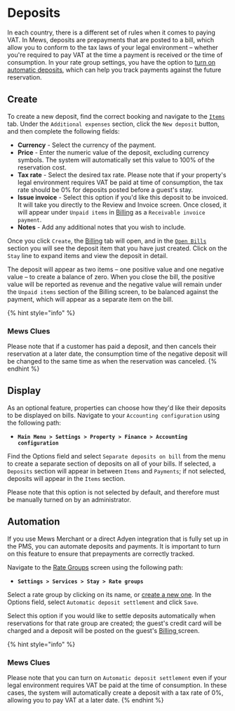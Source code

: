 # Deposits

In each country, there is a different set of rules when it comes to paying VAT. In Mews, deposits are prepayments that are posted to a bill, which allow you to conform to the tax laws of your legal environment – whether you're required to pay VAT at the time a payment is received or the time of consumption. In your rate group settings, you have the option to [turn on automatic deposits](https://mews-systems.gitbook.io/guide/commander/profiles/customer-profile/billing/deposits#automation), which can help you track payments against the future reservation. 

## Create

To create a new deposit, find the correct booking and navigate to the [`Items` ](https://mews-systems.gitbook.io/guide/commander/reservations/reservation-module#items)tab. Under the `Additional expenses` section, click the `New deposit` button, and then complete the following fields:

* **Currency** - Select the currency of the payment.
* **Price** - Enter the numeric value of the deposit, excluding currency symbols. The system will automatically set this value to 100% of the reservation cost.
* **Tax rate** - Select the desired tax rate. Please note that if your property's legal environment requires VAT be paid at time of consumption, the tax rate should be 0% for deposits posted before a guest's stay. 
* **Issue invoice** - Select this option if you'd like this deposit to be invoiced. It will take you directly to the Review and Invoice screen. Once closed, it will appear under `Unpaid items` in [Billing](https://mews-systems.gitbook.io/guide/commander/profiles/customer-profile#billing) as a `Receivable invoice payment`.
* **Notes** - Add any additional notes that you wish to include.

Once you click `Create`, the [Billing](https://mews-systems.gitbook.io/guide/commander/profiles/customer-profile#billing) tab will open, and in the [`Open Bills`](https://mews-systems.gitbook.io/guide/commander/profiles/customer-profile/billing/open-bills) section you will see the deposit item that you have just created. Click on the `Stay` line to expand items and view the deposit in detail.

The deposit will appear as two items – one positive value and one negative value – to create a balance of zero. When you close the bill, the positive value will be reported as revenue and the negative value will remain under the `Unpaid items` section of the Billing screen, to be balanced against the payment, which will appear as a separate item on the bill.

{% hint style="info" %}
### Mews Clues

Please note that if a customer has paid a deposit, and then cancels their reservation at a later date, the consumption time of the negative deposit will be changed to the same time as when the reservation was canceled.
{% endhint %}

## Display

As an optional feature, properties can choose how they'd like their deposits to be displayed on bills. Navigate to your `Accounting configuration` using the following path:

* **`Main Menu > Settings > Property > Finance > Accounting configuration`**

Find the Options field and select `Separate deposits on bill` from the menu to create a separate section of deposits on all of your bills. If selected, a `Deposits` section will appear in between `Items` and `Payments`; if not selected, deposits will appear in the `Items` section. 

Please note that this option is not selected by default, and therefore must be manually turned on by an administrator.

## Automation

If you use Mews Merchant or a direct Adyen integration that is fully set up in the PMS, you can automate deposits and payments. It is important to turn on this feature to ensure that prepayments are correctly tracked. 

Navigate to the [Rate Groups](https://mews-systems.gitbook.io/guide/commander/settings/sales-settings/services/stay-services/rate-groups) screen using the following path:

* **`Settings > Services > Stay > Rate groups`**

Select a rate group by clicking on its name, or [create a new one](https://mews-systems.gitbook.io/guide/commander/settings/sales-settings/services/stay-services/rate-groups#create). In the Options field, select `Automatic deposit settlement` and click `Save`.

Select this option if you would like to settle deposits automatically when reservations for that rate group are created; the guest's credit card will be charged and a deposit will be posted on the guest's [Billing ](https://mews-systems.gitbook.io/guide/commander/profiles/customer-profile#billing)screen.

{% hint style="info" %}
### Mews Clues

Please note that you can turn on `Automatic deposit settlement` even if your legal environment requires VAT be paid at the time of consumption. In these cases, the system will automatically create a deposit with a tax rate of 0%, allowing you to pay VAT at a later date. 
{% endhint %}

